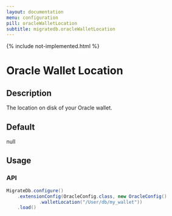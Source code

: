 ```yaml
---
layout: documentation
menu: configuration
pill: oracleWalletLocation
subtitle: migratedb.oracleWalletLocation
---
```

{% include not-implemented.html %}       

# Oracle Wallet Location

## Description

The location on disk of your Oracle wallet.

## Default

null

## Usage

### API

```java
MigrateDb.configure()
    .extensionConfig(OracleConfig.class, new OracleConfig()
            .walletLocation("/User/db/my_wallet"))
    .load()
```
